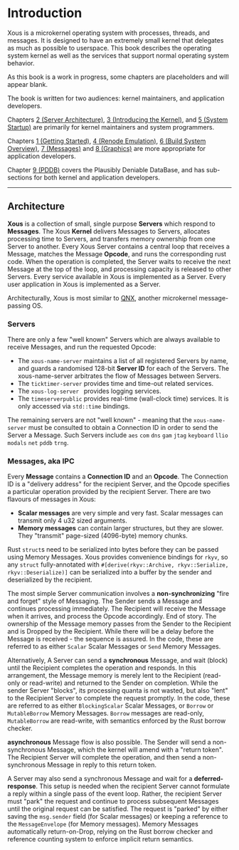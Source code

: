 # Introduction

Xous is a microkernel operating system with processes, threads, and
messages. It is designed to have an extremely small kernel that
delegates as much as possible to userspace. This book describes
the operating system kernel as well as the services that support
normal operating system behavior.

As this book is a work in progress, some chapters are placeholders and will appear blank.

The book is written for two audiences: kernel maintainers, and application developers.

Chapters [2 (Server Architecture)](ch02-00-server-architecture.md), [3 (Introducing the Kernel)](ch03-00-introducing-the-kernel.md), and [5 (System Startup)](ch05-00-system-startup.md) are primarily for kernel maintainers and system programmers.

Chapters [1 (Getting Started)](ch01-00-getting-started.md), [4 (Renode Emulation)](ch04-00-renode-emulation.md), [6 (Build System Overview)](ch06-00-build-system-overview.md), [7 (Messages)](ch07-00-messages.md) and [8 (Graphics)](ch08-00-graphics.md) are more appropriate for application developers.

Chapter [9 (PDDB)](ch09-00-pddb-overview.md) covers the Plausibly Deniable DataBase, and has sub-sections for both kernel and application developers.

----------------

## Architecture

**Xous** is a collection of small, single purpose **Servers** which respond to **Messages**. The Xous **Kernel** delivers Messages to Servers, allocates processing time to Servers, and transfers memory ownership from one Server to another. Every Xous Server contains a central loop that receives a Message, matches the Message **Opcode**, and runs the corresponding rust code. When the operation is completed, the Server waits to receive the next Message at the top of the loop, and processing capacity is released to other Servers. Every service available in Xous is implemented as a Server. Every user application in Xous is implemented as a Server.

Architecturally, Xous is most similar to [QNX](https://www.qnx.com/developers/docs/6.4.1/neutrino/getting_started/s1_msg.html), another microkernel message-passing OS.

### Servers

There are only a few "well known" Servers which are always available to receive Messages, and run the requested Opcode:
- The `xous-name-server` maintains a list of all registered Servers by name, and guards a randomised 128-bit **Server ID** for each of the Servers. The xous-name-server arbitrates the flow of Messages between Servers.
- The `ticktimer-server` provides time and time-out related services.
- The `xous-log-server ` provides logging services.
- The `timeserverpublic` provides real-time (wall-clock time) services. It is only accessed via `std::time` bindings.

The remaining servers are not "well known" - meaning that the `xous-name-server` must be consulted to obtain a Connection ID in order to send the Server a Message. Such Servers include `aes` `com` `dns` `gam` `jtag` `keyboard` `llio` `modals` `net` `pddb` `trng`.

### Messages, aka IPC

Every **Message** contains a **Connection ID** and an **Opcode**. The Connection ID is a "delivery address" for the recipient Server, and the Opcode specifies a particular operation provided by the recipient Server. There are two flavours of messages in Xous:

- **Scalar messages** are very simple and very fast. Scalar messages can transmit only 4 u32 sized arguments.
- **Memory messages** can contain larger structures, but they are slower. They "transmit" page-sized (4096-byte) memory chunks.

Rust `struct`s need to be serialized into bytes before they can be passed using Memory Messages. Xous provides convenience bindings for `rkyv`, so any `struct` fully-annotated with `#[derive(rkyv::Archive, rkyv::Serialize, rkyv::Deserialize)]` can be serialized into a buffer by the sender and deserialized by the recipient.

The most simple Server communication involves a **non-synchronizing** "fire and forget" style of Messaging. The Sender sends a Message and continues processing immediately. The Recipient will receive the Message when it arrives, and process the Opcode accordingly. End of story. The ownership of the Message memory passes from the Sender to the Recipient and is Dropped by the Recipient. While there will be a delay before the Message is received - the sequence is assured. In the code, these are referred to as either `Scalar` Scalar Messages or `Send` Memory Messages.

Alternatively, A Server can send a **synchronous** Message, and wait (block) until the Recipient completes the operation and responds. In this arrangement, the Message memory is merely lent to the Recipient (read-only or read-write) and returned to the Sender on completion. While the sender Server "blocks", its processing quanta is not wasted, but also "lent" to the Recipient Server to complete the request promptly. In the code, these are referred to as either `BlockingScalar` Scalar Messages, or `Borrow` or `MutableBorrow` Memory Messages. `Borrow` messages are read-only, `MutableBorrow` are read-write, with semantics enforced by the Rust borrow checker.

**asynchronous** Message flow is also possible. The Sender will send a non-synchronous Message, which the kernel will amend with a "return token". The Recipient Server will complete the operation, and then send a non-synchronous Message in reply to this return token.

A Server may also send a synchronous Message and wait for a **deferred-response**. This setup is needed when the recipient Server cannot formulate a reply within a single pass of the event loop. Rather, the recipient Server must "park" the request and continue to process subsequent Messages until the original request can be satisfied. The request is "parked" by either saving the `msg.sender` field (for Scalar messages) or keeping a reference to the `MessageEnvelope` (for Memory messages). Memory Messages automatically return-on-Drop, relying on the Rust borrow checker and reference counting system to enforce implicit return semantics.
